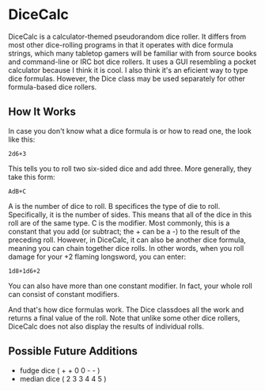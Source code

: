 # DiceCalc #

DiceCalc is a calculator-themed pseudorandom dice roller.  It differs from
most other dice-rolling programs in that it operates with dice formula
strings, which many tabletop gamers will be familiar with from source books
and command-line or IRC bot dice rollers.  It uses a GUI resembling a pocket
calculator because I think it is cool.  I also think it's an eficient way to
type dice formulas.  However, the Dice class may be used separately for other
formula-based dice rollers.

## How It Works ##
In case you don't know what a dice formula is or how to read one, the look
like this:

    2d6+3

This tells you to roll two six-sided dice and add three.
More generally, they take this form:

    AdB+C

A is the number of dice to roll.  B specifices the type of die to roll.
Specifically, it is the number of sides.  This means that all of the dice in
this roll are of the same type.  C is the modifier.  Most commonly, this is a
constant that you add (or subtract; the + can be a -) to the result of the
preceding roll.  However, in DiceCalc, it can also be another dice formula,
meaning you can chain together dice rolls.  In other words, when you roll
damage for your +2 flaming longsword, you can enter:

    1d8+1d6+2

You can also have more than one constant modifier.  In fact, your whole roll
can consist of constant modifiers.

And that's how dice formulas work.  The Dice classdoes all the work and
returns a final value of the roll.  Note that unlike some other dice rollers,
DiceCalc does not also display the results of individual rolls.

## Possible Future Additions ##
* fudge dice ( + + 0 0 - - )
* median dice ( 2 3 3 4 4 5 )